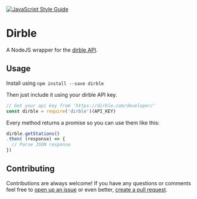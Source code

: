 [![JavaScript Style Guide](https://img.shields.io/badge/code%20style-standard-brightgreen.svg)](http://standardjs.com/)

# Dirble
A NodeJS wrapper for the [dirble API](https://dirble.com/developer/).

## Usage
Install using `npm install --save dirble`

Then just include it using your dirble API key.

```js
// Get your api key from 'https://dirble.com/developer/'
const dirble = require('dirble')(API_KEY)
```

Every method returns a promise so you can use them like this:


```js
dirble.getStations()
.then( (response) => {
  // Parse JSON response
})
```

## Contributing
Contributions are always welcome!
If you have any questions or comments feel free to [open up an issue](https://github.com/goibon/dirble/issues/new) or even better, [create a pull request](https://github.com/goibon/dirble/pulls).
